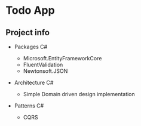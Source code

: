 # Todo App

## Project info

- Packages C#
     - Microsoft.EntityFrameworkCore
     - FluentValidation
     - Newtonsoft.JSON

- Architecture C#
     - Simple Domain driven design implementation

- Patterns C#
     - CQRS